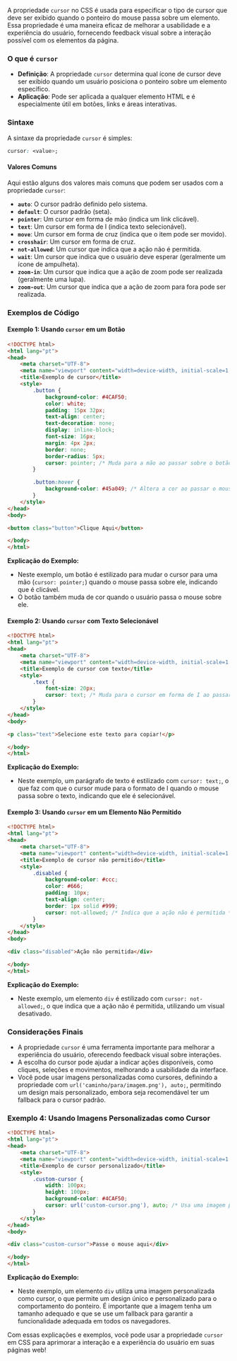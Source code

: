 A propriedade `cursor` no CSS é usada para especificar o tipo de cursor que deve ser exibido quando o ponteiro do mouse passa sobre um elemento. Essa propriedade é uma maneira eficaz de melhorar a usabilidade e a experiência do usuário, fornecendo feedback visual sobre a interação possível com os elementos da página.

### O que é `cursor`

- **Definição**: A propriedade `cursor` determina qual ícone de cursor deve ser exibido quando um usuário posiciona o ponteiro sobre um elemento específico.
- **Aplicação**: Pode ser aplicada a qualquer elemento HTML e é especialmente útil em botões, links e áreas interativas.

### Sintaxe

A sintaxe da propriedade `cursor` é simples:

```css
cursor: <value>;
```

#### Valores Comuns

Aqui estão alguns dos valores mais comuns que podem ser usados com a propriedade `cursor`:

- **`auto`**: O cursor padrão definido pelo sistema.
- **`default`**: O cursor padrão (seta).
- **`pointer`**: Um cursor em forma de mão (indica um link clicável).
- **`text`**: Um cursor em forma de I (indica texto selecionável).
- **`move`**: Um cursor em forma de cruz (indica que o item pode ser movido).
- **`crosshair`**: Um cursor em forma de cruz.
- **`not-allowed`**: Um cursor que indica que a ação não é permitida.
- **`wait`**: Um cursor que indica que o usuário deve esperar (geralmente um ícone de ampulheta).
- **`zoom-in`**: Um cursor que indica que a ação de zoom pode ser realizada (geralmente uma lupa).
- **`zoom-out`**: Um cursor que indica que a ação de zoom para fora pode ser realizada.

### Exemplos de Código

#### Exemplo 1: Usando `cursor` em um Botão

```html
<!DOCTYPE html>
<html lang="pt">
<head>
    <meta charset="UTF-8">
    <meta name="viewport" content="width=device-width, initial-scale=1.0">
    <title>Exemplo de cursor</title>
    <style>
        .button {
            background-color: #4CAF50;
            color: white;
            padding: 15px 32px;
            text-align: center;
            text-decoration: none;
            display: inline-block;
            font-size: 16px;
            margin: 4px 2px;
            border: none;
            border-radius: 5px;
            cursor: pointer; /* Muda para a mão ao passar sobre o botão */
        }

        .button:hover {
            background-color: #45a049; /* Altera a cor ao passar o mouse */
        }
    </style>
</head>
<body>

<button class="button">Clique Aqui</button>

</body>
</html>
```

**Explicação do Exemplo:**
- Neste exemplo, um botão é estilizado para mudar o cursor para uma mão (`cursor: pointer;`) quando o mouse passa sobre ele, indicando que é clicável.
- O botão também muda de cor quando o usuário passa o mouse sobre ele.

#### Exemplo 2: Usando `cursor` com Texto Selecionável

```html
<!DOCTYPE html>
<html lang="pt">
<head>
    <meta charset="UTF-8">
    <meta name="viewport" content="width=device-width, initial-scale=1.0">
    <title>Exemplo de cursor com texto</title>
    <style>
        .text {
            font-size: 20px;
            cursor: text; /* Muda para o cursor em forma de I ao passar sobre o texto */
        }
    </style>
</head>
<body>

<p class="text">Selecione este texto para copiar!</p>

</body>
</html>
```

**Explicação do Exemplo:**
- Neste exemplo, um parágrafo de texto é estilizado com `cursor: text;`, o que faz com que o cursor mude para o formato de I quando o mouse passa sobre o texto, indicando que ele é selecionável.

#### Exemplo 3: Usando `cursor` em um Elemento Não Permitido

```html
<!DOCTYPE html>
<html lang="pt">
<head>
    <meta charset="UTF-8">
    <meta name="viewport" content="width=device-width, initial-scale=1.0">
    <title>Exemplo de cursor não permitido</title>
    <style>
        .disabled {
            background-color: #ccc;
            color: #666;
            padding: 10px;
            text-align: center;
            border: 1px solid #999;
            cursor: not-allowed; /* Indica que a ação não é permitida */
        }
    </style>
</head>
<body>

<div class="disabled">Ação não permitida</div>

</body>
</html>
```

**Explicação do Exemplo:**
- Neste exemplo, um elemento `div` é estilizado com `cursor: not-allowed;`, o que indica que a ação não é permitida, utilizando um visual desativado.

### Considerações Finais

- A propriedade `cursor` é uma ferramenta importante para melhorar a experiência do usuário, oferecendo feedback visual sobre interações.
- A escolha do cursor pode ajudar a indicar ações disponíveis, como cliques, seleções e movimentos, melhorando a usabilidade da interface.
- Você pode usar imagens personalizadas como cursores, definindo a propriedade com `url('caminho/para/imagem.png'), auto;`, permitindo um design mais personalizado, embora seja recomendável ter um fallback para o cursor padrão.

### Exemplo 4: Usando Imagens Personalizadas como Cursor

```html
<!DOCTYPE html>
<html lang="pt">
<head>
    <meta charset="UTF-8">
    <meta name="viewport" content="width=device-width, initial-scale=1.0">
    <title>Exemplo de cursor personalizado</title>
    <style>
        .custom-cursor {
            width: 100px;
            height: 100px;
            background-color: #4CAF50;
            cursor: url('custom-cursor.png'), auto; /* Usa uma imagem personalizada como cursor */
        }
    </style>
</head>
<body>

<div class="custom-cursor">Passe o mouse aqui</div>

</body>
</html>
```

**Explicação do Exemplo:**
- Neste exemplo, um elemento `div` utiliza uma imagem personalizada como cursor, o que permite um design único e personalizado para o comportamento do ponteiro. É importante que a imagem tenha um tamanho adequado e que se use um fallback para garantir a funcionalidade adequada em todos os navegadores.

Com essas explicações e exemplos, você pode usar a propriedade `cursor` em CSS para aprimorar a interação e a experiência do usuário em suas páginas web!